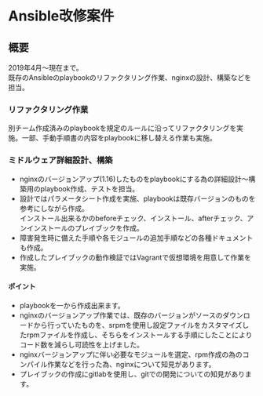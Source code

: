 # Ansible改修案件

## 概要

2019年4月〜現在まで。</br>
既存のAnsibleのplaybookのリファクタリング作業、nginxの設計、構築などを担当。

### リファクタリング作業

別チーム作成済みのplaybookを規定のルールに沿ってリファクタリングを実施。一部、手動手順書の内容をplaybookに移し替える作業も実施。

### ミドルウェア詳細設計、構築

* nginxのバージョンアップ(1.16)したものをplaybookにする為の詳細設計〜構築用のplaybook作成、テストを担当。
* 設計ではパラメータシート作成を実施、playbookは既存バージョンのものを参考にしながら作成。</br>
インストール出来るかのbeforeチェック、インストール、afterチェック、アンインストールのプレイブックを作成。
* 障害発生時に備えた手順や各モジュールの追加手順などの各種ドキュメントも作成。
* 作成したプレイブックの動作検証ではVagrantで仮想環境を用意して作業を実施。

#### ポイント

* playbookを一から作成出来ます。
* nginxのバージョンアップ作業では、既存のバージョンがソースのダウンロードから行っていたものを、srpmを使用し設定ファイルをカスタマイズしたrpmファイルを作成し、そちらをインストールする手順にしたことによりコード数を減らし可読性を上げました。
* nginxバージョンアップに伴い必要なモジュールを選定、rpm作成の為のコンパイル作業などを行った為、nginxについて知見があります。
* プレイブックの作成にgitlabを使用し、gitでの開発についての知見があります。
